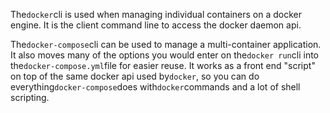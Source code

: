 The`docker`cli is used when managing individual containers on a docker engine. It is the client command line to access the docker daemon api.

The`docker-compose`cli can be used to manage a multi-container application. It also moves many of the options you would enter on the`docker run`cli into the`docker-compose.yml`file for easier reuse. It works as a front end "script" on top of the same docker api used by`docker`, so you can do everything`docker-compose`does with`docker`commands and a lot of shell scripting.

